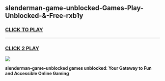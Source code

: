 
## slenderman-game-unblocked-Games-Play-Unblocked-&-Free-rxb1y
<h3>
<a href="https://premium76.site?title=slenderman-game-unblocked&ref=24A">CLICK TO PLAY</a></h3>
<hr>

<h3>
<a href="https://premium76.site?title=slenderman-game-unblocked&ref=24A">CLICK 2 PLAY</a>
  
</h3>

<a href="https://premium76.site?title=slenderman-game-unblocked&ref=24A"><img src="https://clearcache.store/games.png"></a>


**slenderman-game-unblocked games unblocked: Your Gateway to Fun and Accessible Online Gaming**
